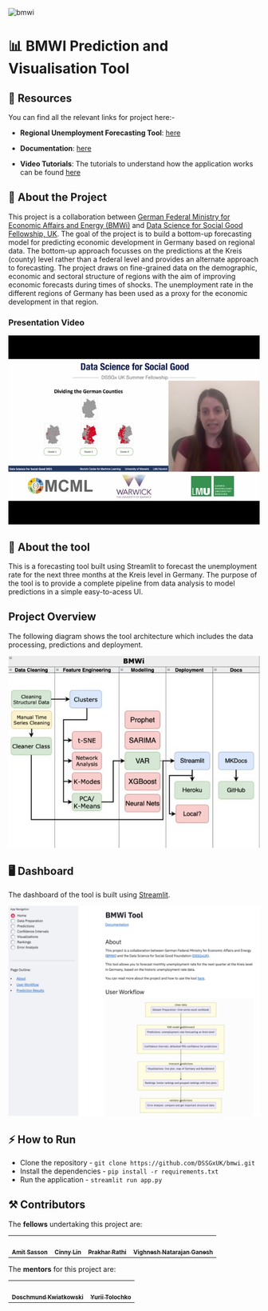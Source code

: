 
![bmwi](https://socialify.git.ci/DSSGxUK/bmwi/image?font=Bitter&forks=1&issues=1&logo=https%3A%2F%2Fwww.dssgfellowship.org%2Fwp-content%2Fuploads%2F2019%2F11%2Fdssglogonounivfb.png&owner=1&pattern=Plus&pulls=1&stargazers=1&theme=Light)

# 📊 BMWI Prediction and Visualisation Tool 

## 📖 Resources 

You can find all the relevant links for project here:- 

* **Regional Unemployment Forecasting Tool**: [here](https://bmwi-tool.herokuapp.com/)

* **Documentation**: [here](https://dssgxuk.github.io/bmwi/) 

* **Video Tutorials**: The tutorials to understand how the application works can be found [here](https://www.youtube.com/playlist?list=PLzWRWFPEUpHbwIHq0T6M72B1_5N04hD0Q)

## 🚀 About the Project 

This project is a collaboration between [German Federal Ministry for Economic Affairs and Energy (BMWi)](https://www.bmwi.de/Navigation/EN/Home/home.html) and [Data Science for Social Good Fellowship, UK](https://warwick.ac.uk/research/data-science/warwick-data/dssgx/). The goal of the project is to build a bottom-up forecasting model for predicting economic development in Germany based on regional data. The bottom-up approach focusses on the predictions at the Kreis (county) level rather than a federal level and provides an alternate approach to forecasting. The project draws on fine-grained data on the demographic, economic and sectoral structure of regions with the aim of improving economic forecasts during times of shocks. The unemployment rate in the different regions of Germany has been used as a proxy for the economic development in that region. 

### Presentation Video

<p align="center">
  <a href="https://www.youtube.com/watch?v=Dm9WTepIWsg" target="_blank"><img src="./img/youtubeVid.jpg" /></a>
</p>

## 🧰 About the tool 

This is a forecasting tool built using Streamlit to forecast the unemployment rate for the next three months at the Kreis level in Germany. The purpose of the tool is to provide a complete pipeline from data analysis to model predictions in a simple easy-to-acess UI.

## Project Overview

The following diagram shows the tool architecture which includes the data processing, predictions and deployment.

![architecture](./img/architecture.jfif)

<!-- ## 🧩 Components

The different components of the this application are:

![user-workflow](./img/flowchart.png) -->

## 🖥️ Dashboard

The dashboard of the tool is built using [Streamlit](https://streamlit.io/). 

![dashboard](./img/dashboard.png)

## ⚡ How to Run 

* Clone the repository - `git clone https://github.com/DSSGxUK/bmwi.git`
* Install the dependencies - `pip install -r requirements.txt`
* Run the application - `streamlit run app.py`

## ⚒️ Contributors 

The **fellows** undertaking this project are: 

<table>
  <tr>
    <td align="center"><a href="https://github.com/amitSasson"><img src="https://avatars.githubusercontent.com/u/44767201?v=4" width="100px;" alt=""/><br /><sub><b>Amit Sasson</b></sub></a><br /></td>
    <td align="center"><a href="https://github.com/CinnyLin"><img src="https://avatars.githubusercontent.com/u/45028889?v=4" width="100px;" alt=""/><br /><sub><b>Cinny Lin</b></sub></a><br /></td>
    <td align="center"><a href="https://prakharrathi25.netlify.app/"><img src="https://avatars.githubusercontent.com/u/38958532?v=4" width="100px;" alt=""/><br /><sub><b>Prakhar Rathi</b></sub></a><br /></td> 
    <td align="center"><a href="https://github.com/VighneshNatarajanGanesh"><img src="https://avatars.githubusercontent.com/u/54685275?s=96&v=4" width="100px;" alt=""/><br /><sub><b>Vighnesh Natarajan Ganesh</b></sub></a><br /></td> 
  </tr>
</table>

The **mentors** for this project are:

<table>
  <tr>
    <td align="center"><a href="mailto:doschmund.kwiatkowski@gmail.com"><img src="https://warwick.ac.uk/research/data-science/warwick-data/dssgx/2021-fellows-mentors/doschmund.png" width="100px;" alt=""/><br /><sub><b>Doschmund Kwiatkowski</b></sub></a><br /></td> 
    <td align="center"><a href="https://www.linkedin.com/in/yurii-tolochko-050376162/"><img src="https://media-exp1.licdn.com/dms/image/C4D03AQGhssWzzWDb7g/profile-displayphoto-shrink_200_200/0/1565367212984?e=1635379200&v=beta&t=YzVcRBEO0PRId__SS6UlEl51e8Ia-pjp2Xy0A60dGpg" width="100px;" alt=""/><br /><sub><b>Yurii Tolochko</b></sub></a><br /></td> 
  </tr>
</table>
